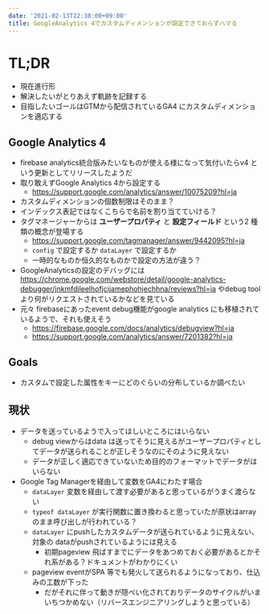 ```yaml
---
date: '2021-02-13T22:30:00+09:00'
title: GoogleAnalytics 4でカスタムディメンションが設定できておらずハマる
---
```


# TL;DR

- 現在進行形
- 解決したいがとりあえず軌跡を記録する
- 目指したいゴールはGTMから配信されているGA4 にカスタムディメンションを適応する

## Google Analytics 4

- firebase analytics統合版みたいなものが使える様になって気付いたらv4
  という更新としてリリースしたようだ
- 取り敢えずGoogle Analytics 4から設定する
  - https://support.google.com/analytics/answer/10075209?hl=ja
- カスタムディメンションの個数制限はそのまま？
- インデックス表記ではなくこちらで名前を割り当てていける？
- タグマネージャーからは **ユーザープロパティ** と **設定フィールド** という2
  種類の概念が登場する
  - https://support.google.com/tagmanager/answer/9442095?hl=ja
  - `config` で設定するか `dataLayer` で設定するか
  - 一時的なものか恒久的なものかで設定の方法が違う？
- GoogleAnalyticsの設定のデバッグには
  https://chrome.google.com/webstore/detail/google-analytics-debugger/jnkmfdileelhofjcijamephohjechhna/reviews?hl=ja
  やdebug toolより何がリクエストされているかなどを見ている
- 元々 firebaseにあったevent debug機能がgoogle analytics
  にも移植されているようで、それも使えそう
  - https://firebase.google.com/docs/analytics/debugview?hl=ja
  - https://support.google.com/analytics/answer/7201382?hl=ja

## Goals

- カスタムで設定した属性をキーにどのぐらいの分布しているか調べたい

## 現状

- データを送っているようで入ってほしいところにはいらない
  - debug viewからはdata
    は送ってそうに見えるがユーザープロパティとしてデータが送られることが正しそうなのにそのように見えない
  - データが正しく適応できていないため目的のフォーマットでデータがはいらない
- Google Tag Managerを経由して変数をGA4にわたす場合
  - `dataLayer` 変数を経由して渡す必要があると思っているがうまく渡らない
  - `typeof dataLayer` が実行関数に置き換わると思っていたが原状はarray
    のまま呼び出しが行われている？
  - `dataLayer` にpushしたカスタムデータが送られているように見えない、対象の
    dataがpushされているようには見える
    - 初期pageview
      飛ばすまでにデータをあつめておく必要があるとかそれ系がある？ドキュメントがわかりにくい
  - pageview eventがSPA
    等でも発火して送られるようになっており、仕込みの工数が下った
    - だがそれに伴って動きが隠ぺい化されておりデータのサイクルがいまいちつかめない（リバースエンジニアリングしようと思っている）
